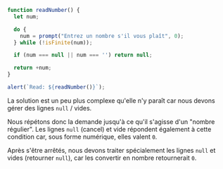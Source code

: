 ```js run demo
function readNumber() {
  let num;

  do {
    num = prompt("Entrez un nombre s'il vous plaît", 0);
  } while (!isFinite(num));

  if (num === null || num === '') return null;

  return +num;
}

alert(`Read: ${readNumber()}`);
```

La solution est un peu plus complexe qu'elle n'y paraît car nous devons gérer des lignes `null` / vides.

Nous répétons donc la demande jusqu'à ce qu'il s'agisse d'un "nombre régulier".
Les lignes `null` (cancel) et vide répondent également à cette condition car, sous forme numérique, elles valent `0`.

Après s'être arrêtés, nous devons traiter spécialement les lignes `null` et vides (retourner `null`), car les convertir en nombre retournerait `0`.